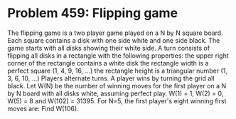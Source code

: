 # Problem 459: Flipping game
The flipping game is a two player game played on a N by N square board.
Each square contains a disk with one side white and one side black. The
game starts with all disks showing their white side. A turn consists of
flipping all disks in a rectangle with the following properties: the
upper right corner of the rectangle contains a white disk the rectangle
width is a perfect square (1, 4, 9, 16, ...) the rectangle height is a
triangular number (1, 3, 6, 10, ...) Players alternate turns. A player
wins by turning the grid all black. Let W(N) be the number of winning
moves for the first player on a N by N board with all disks white,
assuming perfect play. W(1) = 1, W(2) = 0, W(5) = 8 and W(102) = 31395.
For N=5, the first player's eight winning first moves are: Find W(106).
